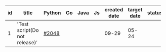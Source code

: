 | id | title | Python | Go | Java | Js | created date | target date | status |
| ------ | ------ | ------ | ------ | ------ | ------ | ------ | ------ | :-----: |
| 1 | 'Test script(Do not release)'  | [#2048](https://github.com/Azure/sdk-release-request/issues/2048)  |  |  |  | 09-29 | 05-24 |  |
